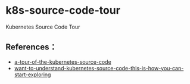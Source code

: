 # k8s-source-code-tour

Kubernetes Source Code Tour

## References：

- [a-tour-of-the-kubernetes-source-code](https://developer.ibm.com/articles/a-tour-of-the-kubernetes-source-code/)
- [want-to-understand-kubernetes-source-code-this-is-how-you-can-start-exploring](https://arunprasad86.medium.com/want-to-understand-kubernetes-source-code-this-is-how-you-can-start-exploring-6eea25e50a69)
